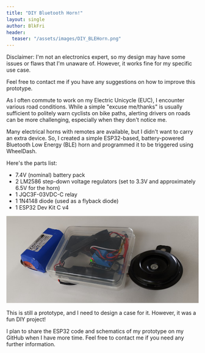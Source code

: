 ```yaml
---
title: "DIY Bluetooth Horn!"
layout: single
author: BlkFri
header:
  teaser: "/assets/images/DIY_BLEHorn.png"
---
```


Disclaimer: I'm not an electronics expert, so my design may have some issues or flaws that I'm unaware of. However, it works fine for my specific use case.

Feel free to contact me if you have any suggestions on how to improve this prototype.

As I often commute to work on my Electric Unicycle (EUC), I encounter various road conditions. While a simple "excuse me/thanks" is usually sufficient to politely warn cyclists on bike paths, alerting drivers on roads can be more challenging, especially when they don't notice me.

Many electrical horns with remotes are available, but I didn't want to carry an extra device. So, I created a simple ESP32-based, battery-powered Bluetooth Low Energy (BLE) horn and programmed it to be triggered using WheelDash.

Here's the parts list:

- 7.4V (nominal) battery pack
- 2 LM2586 step-down voltage regulators (set to 3.3V and approximately 6.5V for the horn)
- 1 JQC3F-03VDC-C relay
- 1 1N4148 diode (used as a flyback diode)
- 1 ESP32 Dev Kit C v4

<center>
<img src="/assets/images/DIY_BLEHorn.png"/>
</center>

This is still a prototype, and I need to design a case for it. However, it was a fun DIY project!

I plan to share the ESP32 code and schematics of my prototype on my GitHub when I have more time. Feel free to contact me if you need any further information.
